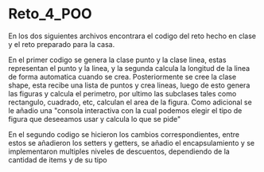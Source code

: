 # Reto_4_POO

En los dos siguientes archivos encontrara el codigo del reto hecho en clase y el reto preparado para la casa.

En el primer codigo se genera la clase punto y la clase linea, estas representan el punto y la linea, y la segunda calcula la longitud de la linea de forma automatica cuando se crea. Posteriormente se cree la clase shape, esta recibe una lista de puntos y crea lineas, luego de esto genera las figuras y calcula el perimetro, por ultimo las subclases tales como rectangulo, cuadrado, etc, calculan el area de la figura.
Como adicional se le añadio una "consola interactiva con la cual podemos elegir el tipo de figura que deseeamos usar y calcula lo que se pide"

En el segundo codigo se hicieron los cambios correspondientes, entre estos se añadieron los setters y getters, se añadio el encapsulamiento y se implementaron multiples niveles de descuentos, dependiendo de la cantidad de items y de su tipo
